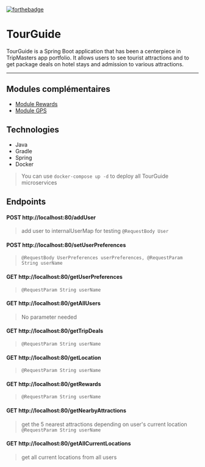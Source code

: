 [![forthebadge](https://forthebadge.com/images/badges/made-with-java.svg)](https://forthebadge.com) 

# TourGuide

TourGuide is a Spring Boot application that has been a centerpiece in TripMasters app portfolio. It allows users to see tourist attractions and to get package deals on hotel stays and admission to various attractions.
***
## Modules complémentaires
- [Module Rewards](https://github.com/gwnll/ms_rewards)
- [Module GPS](https://github.com/gwnll/ms_gps)
## Technologies
- Java
- Gradle
- Spring 
- Docker
> You can use ``docker-compose up -d`` to deploy all TourGuide microservices
## Endpoints
#### POST http://localhost:80/addUser
> add user to internalUserMap for testing
> ``@RequestBody User``
#### POST http://localhost:80/setUserPreferences
>  ``@RequestBody UserPreferences userPreferences, @RequestParam String userName``
#### GET http://localhost:80/getUserPreferences
> ``@RequestParam String userName``
#### GET http://localhost:80/getAllUsers
> No parameter needed
#### GET http://localhost:80/getTripDeals
> ``@RequestParam String userName``
#### GET http://localhost:80/getLocation
> ``@RequestParam String userName``
#### GET http://localhost:80/getRewards
> ``@RequestParam String userName``
#### GET http://localhost:80/getNearbyAttractions
> get the 5 nearest attractions depending on user's current location
> ``@RequestParam String userName``
#### GET http://localhost:80/getAllCurrentLocations
> get all current locations from all users
